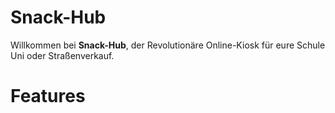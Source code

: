 <h1><b>Snack-Hub</b></h1>

Willkommen bei <b>Snack-Hub</b>, der Revolutionäre Online-Kiosk für eure Schule Uni oder Straßenverkauf.

<h1><b>Features</b></h1>
